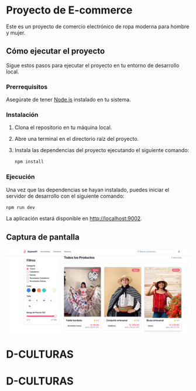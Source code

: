 # Proyecto de E-commerce

Este es un proyecto de comercio electrónico de ropa moderna para hombre y mujer.

## Cómo ejecutar el proyecto

Sigue estos pasos para ejecutar el proyecto en tu entorno de desarrollo local.

### Prerrequisitos

Asegúrate de tener [Node.js](https://nodejs.org/) instalado en tu sistema.

### Instalación

1.  Clona el repositorio en tu máquina local.
2.  Abre una terminal en el directorio raíz del proyecto.
3.  Instala las dependencias del proyecto ejecutando el siguiente comando:

    ```bash
    npm install
    ```

### Ejecución

Una vez que las dependencias se hayan instalado, puedes iniciar el servidor de desarrollo con el siguiente comando:

```bash
npm run dev
```

La aplicación estará disponible en [http://localhost:9002](http://localhost:9002).

## Captura de pantalla

![Captura de pantalla de la aplicación](Screenshot_1.png)
# D-CULTURAS
# D-CULTURAS
